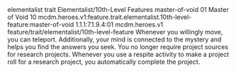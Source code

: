 <ability>
  <metadata>
    <class>elementalist</class>
    <feature_type>trait</feature_type>
    <file_dpath>Elementalist/10th-Level Features</file_dpath>
    <item_id>master-of-void</item_id>
    <item_index>01</item_index>
    <item_name>Master of Void</item_name>
    <level>10</level>
    <scc>mcdm.heroes.v1:feature.trait.elementalist.10th-level-feature:master-of-void</scc>
    <scdc>1.1.1:7.1.9.4:01</scdc>
    <source>mcdm.heroes.v1</source>
    <type>feature/trait/elementalist/10th-level-feature</type>
  </metadata>
  <effects>
    <effect type="mundane">Whenever you willingly move, you can teleport.
Additionally, your mind is connected to the mystery and helps you find the answers you seek. You no longer require project sources for research projects. Whenever you use a respite activity to make a project roll for a research project, you automatically complete the project.</effect>
  </effects>
</ability>

